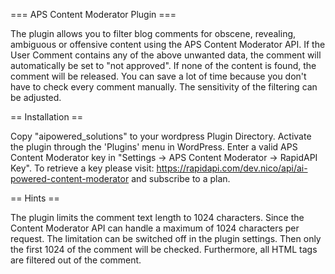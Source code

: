 === APS Content Moderator Plugin ===

The plugin allows you to filter blog comments for obscene, revealing, ambiguous or offensive content using the APS Content Moderator API.
If the User Comment contains any of the above unwanted data, the comment will automatically be set to "not approved". If none of the content is found, the comment will be released. You can save a lot of time because you don't have to check every comment manually.
The sensitivity of the filtering can be adjusted.

== Installation ==

Copy "aipowered_solutions" to your wordpress Plugin Directory. Activate the plugin through the 'Plugins' menu in WordPress. Enter a valid APS Content Moderator key in "Settings -> APS Content Moderator -> RapidAPI Key". To retrieve a key please visit: https://rapidapi.com/dev.nico/api/ai-powered-content-moderator and subscribe to a plan. 

== Hints ==

The plugin limits the comment text length to 1024 characters. Since the Content Moderator API can handle a maximum of 1024 characters per request. The limitation can be switched off in the plugin settings. Then only the first 1024 of the comment will be checked.
Furthermore, all HTML tags are filtered out of the comment.

